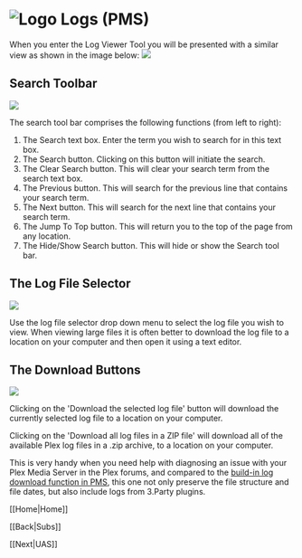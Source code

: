 # ![Logo](https://github.com/ukdtom/WebTools.bundle/blob/master/Wiki/WebTools/Logos/WebTools-48x48.png) Logs (PMS)

When you enter the Log Viewer Tool you will be presented with a similar view as shown in the image below:
![](https://github.com/ukdtom/WebTools.bundle/blob/master/Wiki/WebTools/Logs/LV-image01.png)

## Search Toolbar
![](https://github.com/ukdtom/WebTools.bundle/blob/master/Wiki/WebTools/Logs/LV-image02.png)

The search tool bar comprises the following functions (from left to right):

1. The Search text box. Enter the term you wish to search for in this text box.
2. The Search button. Clicking on this button will initiate the search.
3. The Clear Search button. This will clear your search term from the search text box.
4. The Previous button. This will search for the previous line that contains your search term.
5. The Next button. This will search for the next line that contains your search term.
6. The Jump To Top button. This will return you to the top of the page from any location.
7. The Hide/Show Search button. This will hide or show the Search tool bar.

## The Log File Selector

![](https://github.com/ukdtom/WebTools.bundle/blob/master/Wiki/WebTools/Logs/LV-image03.png)

Use the log file selector drop down menu to select the log file you wish to view. When viewing large files it is often better to download the log file to a location on your computer and then open it using a text editor.

## The Download Buttons

![](https://github.com/ukdtom/WebTools.bundle/blob/master/Wiki/WebTools/Logs/LV-image04.png)

Clicking on the 'Download the selected log file' button will download the currently selected log file to a location on your computer.

Clicking on the 'Download all log files in a ZIP file' will download all of the available Plex log files in a .zip archive, to a location on your computer.

This is very handy when you need help with diagnosing an issue with your Plex Media Server in the Plex forums, and compared to the [build-in log download function in PMS](https://support.plex.tv/hc/en-us/articles/200250417-Plex-Media-Server-Log-Files), this one not only preserve the file structure and file dates, but also include logs from 3.Party plugins.

[[Home|Home]]

[[Back|Subs]]

[[Next|UAS]]